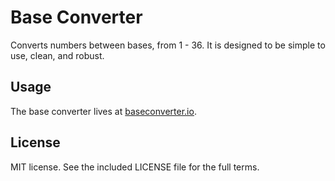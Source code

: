 # Base Converter

Converts numbers between bases, from 1 - 36. It is designed to be simple to use, clean, and robust.

## Usage
The base converter lives at [baseconverter.io](http://baseconverter.io).

## License
MIT license. See the included LICENSE file for the full terms.
